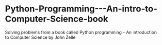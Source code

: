 # Python-Programming---An-intro-to-Computer-Science-book
Solving problems from a book called Python programming - An introduction to Computer Science by John Zelle 
